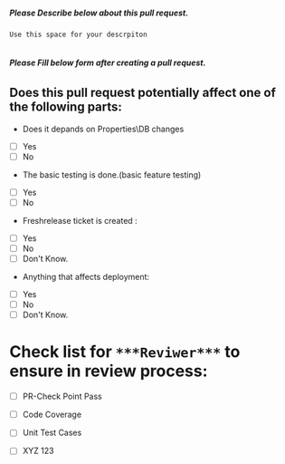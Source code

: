 
##### ***Please Describe below about this pull request.***
```
Use this space for your descrpiton


```
###### ***Please Fill below form after creating a pull request.***
## Does this pull request potentially affect one of the following parts:

  - Does it depands on Properties\DB changes
  - [ ] Yes
  - [ ] No
  - The basic testing is done.(basic feature testing)
  - [ ] Yes
  - [ ] No
  - Freshrelease ticket is created : 
  - [ ] Yes
  - [ ] No
  - [ ] Don't Know.
  - Anything that affects deployment: 
  - [ ] Yes
  - [ ] No
  - [ ] Don't Know.

# Check list for `***Reviwer***` to ensure in review process:
- [ ] PR-Check Point Pass
- [ ] Code Coverage
- [ ] Unit Test Cases
- [ ] XYZ 123

